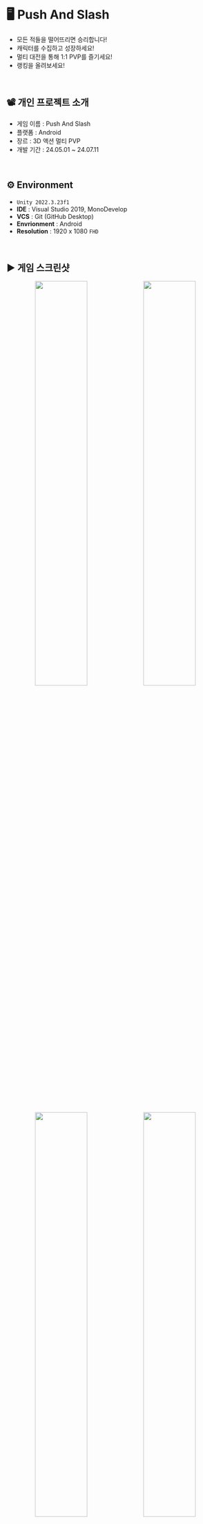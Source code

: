 # 🖥️ Push And Slash

+ 모든 적들을 떨어뜨리면 승리합니다!
+ 캐릭터를 수집하고 성장하세요!
+ 멀티 대전을 통해 1:1 PVP를 즐기세요!
+ 랭킹을 올려보세요!
<br/>

## 📽️ 개인 프로젝트 소개
 - 게임 이름 : Push And Slash
 - 플랫폼 : Android
 - 장르 : 3D 액션 멀티 PVP
 - 개발 기간 : 24.05.01 ~ 24.07.11
<br/>

## ⚙️ Environment

- `Unity 2022.3.23f1`
- **IDE** : Visual Studio 2019, MonoDevelop
- **VCS** : Git (GitHub Desktop)
- **Envrionment** : Android
- **Resolution** : 1920 x 1080 `FHD`
<br/>

## ▶️ 게임 스크린샷

<p align="center">
  <img src="https://github.com/user-attachments/assets/cf305438-8d78-436d-8180-afc30f376845" width="49%"/>
  <img src="https://github.com/user-attachments/assets/eb6542da-a840-4594-988c-dd1792e684da" width="49%"/>
</p>
<p align="center">
  <img src="https://github.com/user-attachments/assets/d3eeb740-4e88-46ba-a48f-c600d23cc59f" width="49%"/>
  <img src="https://github.com/user-attachments/assets/8d75448f-daf8-45fc-9500-5963af37a0d3" width="49%"/>
</p>
<p align="center">
  <img src="https://github.com/user-attachments/assets/a1cc2044-bc13-458e-adb6-9c3f677f8416" width="49%"/>
  <img src="https://github.com/user-attachments/assets/5aa4bb15-8753-419a-9858-bb4f1f961f55" width="49%"/>
</p>
<br/>

## 🔳 와이어 프레임
![image](https://github.com/user-attachments/assets/0099b12e-d1b4-4eeb-bbde-5fdb65517eed)


## 🧩 클라이언트 구조

### GameManager
![image](https://github.com/user-attachments/assets/38eb976c-8e82-4986-9e37-44602d08803a)

### Enemy
![image](https://github.com/user-attachments/assets/5a388a6d-9ddf-48c5-be22-65edad0331ef)


## ✏️ 구현 기능

### 1. 멀티 대전 입장
<img src="https://github.com/user-attachments/assets/ca915275-4091-425c-84de-1c4774e1dbed" width="50%"/>

#### 구현 이유
- PUN2 멀티 서버 연결
- PVP 시작 전, 대기방 구현

#### 구현 방법
- NetworkManager 생성 : 서버 접속, Room 생성 및 참가 관리
```C#
public void Connect()
{
    PhotonNetwork.ConnectUsingSettings();
}

public void JoinRandomOrCreateRoom()
{
    PhotonNetwork.JoinRandomOrCreateRoom(expectedMaxPlayers : 2, roomOptions : new RoomOptions() { MaxPlayers = 2 });
}

public override void OnJoinedRoom()
{
    Debug.Log("방참가완료");
    PhotonNetwork.Instantiate("PUN2/Room/RoomController", transform.position, Quaternion.identity);
}
``` 
​<br/>

- RoomController 생성 : OnPhotonSerializeView 함수를 통해, Room 데이터를 송수신
<img src="https://github.com/user-attachments/assets/4188147c-cc8d-45b1-a50b-b33c786f97c0" width="50%"/>
<br/>
<br/>

```C#
public void OnPhotonSerializeView(PhotonStream stream, PhotonMessageInfo info)
{
    if (stream.IsWriting)
    {
        stream.SendNext(GameManager.I.DataManager.PlayerData.KoreaTag);
        stream.SendNext(GameManager.I.DataManager.PlayerData.Level);
        stream.SendNext(GameManager.I.DataManager.PlayerData.CharacterRank.ToString());
        stream.SendNext(GameManager.I.DataManager.GameData.UserName);
        stream.SendNext(GameManager.I.DataManager.GameData.RankPoint);
        stream.SendNext(GameManager.I.DataManager.PlayerData.Star);
        stream.SendNext(GameManager.I.DataManager.PlayerData.Tag);
    }
    else
    {
        _roomEnemyCharacterName = (string)stream.ReceiveNext();
        _roomEnemyCharacterLevel = (int)stream.ReceiveNext();
        _roomEnemyCharacterRank = (string)stream.ReceiveNext();
        _roomEnemyUserName = (string)stream.ReceiveNext();
        _roomEnemyRankPoint = (int)stream.ReceiveNext();
        _roomEnemyCharacterStar = (int)stream.ReceiveNext();
        _roomEnemyCharacterKorTag = (string)stream.ReceiveNext();
    }
}
```
<br/>

### 2. PUN2 멀티 채팅 구현
<img src="https://github.com/user-attachments/assets/3c3123b6-2357-4c31-8c5c-70267dd60e79" width="50%"/>

#### 구현 이유
- 입력한 string 데이터를 송수신

#### 구현 방법
- RPC 함수를 통해, 모든 Player가 동시에 함수 실행
```C#
private void SendChat()
{
    if (_photonView.IsMine)
    {
        string chat = PhotonNetwork.NickName + " : " + _networkManager.ChatInputText.text;
        _photonView.RPC("ChatRPC", RpcTarget.All, chat);
        _networkManager.ChatInputText.text = "";
    }
}

[PunRPC]
public void ChatRPC(string str)
{
    bool isInput = false;

    for (int i = 0; i < _chatTexts.Length; i++)
    {
        if (_chatTexts[i].text == "")
        {
            isInput = true;
            _chatTexts[i].text = str;
            break;
        }
    }

    if (!isInput)
    {
        for (int i = 1; i < _chatTexts.Length; i++)
        {
            _chatTexts[i - 1].text = _chatTexts[i].text;
        }

        _chatTexts[_chatTexts.Length - 1].text = str;
    }
}
```
<br/>

### 3. PUN2 멀티 애니메이션 동기화
<img src="https://github.com/user-attachments/assets/6baf68b3-0a0b-416c-924b-703abcb2b105" width="50%"/>

#### 구현 이유
- 멀티 PVP에서 애니메이션을 동기화

#### 구현 방법
- PhotonAnimatorView 컴포넌트 추가
<img src="https://github.com/user-attachments/assets/05fb9546-1e0b-41c4-8435-0e27bb8e57a3" width="50%"/>
<br/>
<br/>

- PhotonView 컴포넌트 추가 및 Observed Components에 PhotonAnimatorView 추가
<img src="https://github.com/user-attachments/assets/caa1a31b-b577-4593-b510-28426f1ff30c" width="50%"/>
<br/>
<br/>

- Synchronize Parameters에서 Bool Parameter를 Continuous 설정
- Trigger Parameter의 경우, RPC 함수를 통해 동기화해야 하므로, Disabled로 설정
<img src="https://github.com/user-attachments/assets/fe0ac5fd-96f7-44a6-8ec1-49d043f0c73a" width="50%"/>
<br/>
<br/>

### 4. PUN2 멀티 전투 구현
<img src="https://github.com/user-attachments/assets/eea1b5b6-0044-4df5-b82e-da66317591f7" width="50%"/>

#### 구현 이유
- 멀티 대전의 전투 시스템 구현을 위해

#### 구현 방법
- Weapon Collider를 활성화하는 함수 작성
<img src="https://github.com/user-attachments/assets/30d10b39-db25-4103-8f9e-aacb0703196f" width="50%"/>
<br/>
<br/>

```C#
public void AttackColliderActive(float time)
{
	for (int i = 0; i < _weaponColliders.Length; i++)
	{
	    _weaponColliders[i].enabled = true;
	}
	
	StartCoroutine(COAttackColliderInactive(time));
}

private IEnumerator COAttackColliderInactive(float time)
{
	yield return new WaitForSeconds(time);
	
	for (int i = 0; i < _weaponColliders.Length; i++)
	{
	    _weaponColliders[i].enabled = false;
	}
}
```
<br/>

- Animation Events 등록
<img src="https://github.com/user-attachments/assets/04cffd69-7ba3-4f76-85e7-ee4d40f5b176" width="50%"/>
<br/>
<br/>

- OnPhotonSerializeView 함수를 통해, 능력치 데이터 송수신
```C#
public void OnPhotonSerializeView(PhotonStream stream, PhotonMessageInfo info)
{
    // 데이터 보내기 (isMine == true)
    if (stream.IsWriting)
    {
        stream.SendNext(GameManager.I.DataManager.PlayerData.Atk);
        stream.SendNext(GameManager.I.DataManager.PlayerData.SkillAtk);
        stream.SendNext(GameManager.I.DataManager.PlayerData.Def);
    }
    // 데이터 받기 (isMine == false)
    else
    {
        Atk = (float)stream.ReceiveNext();
        SkillAtk = (float)stream.ReceiveNext();
        Def = (float)stream.ReceiveNext();
    }
}
``` 
​<br/>

- RPC를 통해, 공격 애니메이션 실행
```C#
if (PhotonView.IsMine) PhotonView.RPC("PlayerAttackRPC", RpcTarget.AllViaServer);

[PunRPC]
public void PlayerAttackRPC()
{
    _anim.SetTrigger("Attack");
}
```
<br/>

- RPC를 통해, 넉백 구현
```C#
private void OnTriggerEnter(Collider other)
{
    if (other.gameObject.CompareTag("Player")
    {
	if (!_photonView.IsMine)
	{
	    _atk = _playerCharacter.Atk;
	    other.GetComponent<PlayerCharacter>().PhotonView.RPC("RPCPlayerNuckback", RpcTarget.AllViaServer, _playerCharacter.transform.position, _atk);
	}
    }
}

[PunRPC]
public void RPCPlayerNuckback(Vector3 attackPosition, float power)
{
    if (PhotonView.IsMine) PhotonView.RPC("PlayerHitRPC", RpcTarget.AllViaServer);
    Vector3 dir = (transform.position - attackPosition).normalized;

    if (PhotonView.IsMine) _rigidbody.velocity = new Vector3(dir.x, 0, dir.z) * (power - _playerData.Def);
    else _rigidbody.velocity = new Vector3(dir.x, 0, dir.z) * (power - Def);

    transform.LookAt(attackPosition);
}

[PunRPC]
public void PlayerHitRPC()
{
    _anim.SetTrigger("Hit");
}
```
<br/>

### 5. 랭킹 구현
<img src="https://github.com/user-attachments/assets/cfbc5009-0507-46f7-a827-3ff786e20206" width="50%"/>

#### 구현 이유
- 경쟁 심리를 이용해서 유저들이 더 게임을 플레이 하도록 하기 위해

#### 구현 방법
- 뒤끝 서버 설치 및 서버 접속
```C#
private void BackendSetup()
{
BackendReturnObject bro = Backend.Initialize(true);

if (bro.IsSuccess())
{
    Debug.Log("뒤끝 서버 연동 성공 : " + bro); // 성공일 경우 statusCode 204 Success
}
else
{
    Debug.LogError("뒤끝 서버 연동 실패 : " + bro); // 실패일 경우 statusCode 400대 에러 발생
}
}
```
<br/>

- 뒤끝 서버에서 비교할 데이터의 데이터 테이블 생성
<img src="https://github.com/user-attachments/assets/e9fc4d4c-2d22-4af5-bf05-ffef142f4600" width="50%"/>
<br/>
<br/>

```C#
// 데이터 테이블에 추가하는 함수
public void InsertData()
{
    Param param = GetUserDataParam();
    BackendReturnObject bro = Backend.GameData.Insert("USER_DATA", param);

    if (bro.IsSuccess())
    {
        Debug.Log("데이터 추가를 성공했습니다");
    }
    else
    {
        Debug.Log("데이터 추가를 실패했습니다");
    }
}

// Param : 데이터를 송수신할 때 사용하는 class
private Param GetUserDataParam()
{
    Param param = new Param();
    param.Add("RankPoint", GameManager.I.DataManager.GameData.RankPoint);
    return param;
}
```
<br/>

- 뒤끝 서버 랭킹 추가
<img src="https://github.com/user-attachments/assets/eca92b5d-5868-4f2e-ba13-717a0060c88d" width="50%"/>
<br/>
<br/>

- 랭킹 데이터 갱신
```C#
// 데이터 테이블에 추가하는 함수
private void UpdateMyRankData(int value)
{
	string rowInDate = string.Empty;

	// 랭킹 데이터를 업데이트하려면 게임 데이터에서 사용하는 데이터의 inDate 값 필요
	BackendReturnObject bro = Backend.GameData.GetMyData("USER_DATA", new Where());
	
	if (!bro.IsSuccess())
	{
	    Debug.LogError("랭킹 업데이트를 위한 데이터 조회 중 문제가 발생했습니다.");
	    return;
	}
	
	Debug.Log("랭킹 업데이트를 위한 데이터 조회에 성공했습니다.");
	
	if(bro.FlattenRows().Count > 0)
	{
	    rowInDate = bro.FlattenRows()[0]["inDate"].ToString();
	}
	else
	{
	    Debug.LogError("데이터가 존재하지 않습니다.");
	}
	
	Param param = new Param()
	{
	    {"RankPoint",  value}
	};
	
	// 해당 데이터테이블의 데이터를 갱신하고, 랭킹 데이터 정보 갱신
	bro = Backend.URank.User.UpdateUserScore(RANK_UUID, "USER_DATA", rowInDate, param);
	
	if(bro.IsSuccess())
	{
	    Debug.Log("랭킹 등록에 성공했습니다.");
	}
	else
	{
	    Debug.LogError("랭킹 등록에 실패했습니다.");
	}
}
```
<br/>

- 뒤끝 서버 Json 데이터를 파싱해서 나의 랭킹 불러오기
```C#
public void GetMyRank()
{
    // 내 랭킹 정보 불러오기
    BackendReturnObject bro = Backend.URank.User.GetMyRank(RANK_UUID);

    if(bro.IsSuccess())
    {
        try
        {
            JsonData rankDataJson = bro.FlattenRows();

            // 받아온 데이터의 개수가 0 -> 데이터가 없음
            if (rankDataJson.Count <= 0)
            {
                Debug.Log("나의 랭킹 데이터가 존재하지 않습니다.");
            }
            else
            {
                _rankPoint = int.Parse(rankDataJson[0]["score"].ToString());
                _rank = int.Parse(rankDataJson[0]["rank"].ToString());
                _userName = rankDataJson[0]["nickname"].ToString();
            }
        }
        // 나의 랭킹 정보 JSON 데이터 파싱에 실패했을 때
        catch (System.Exception e)
        {
            Debug.LogError(e);
        }
    }
    else
    {
        // 나의 랭킹 정보를 불러오는데 실패했을 때
    }
}
```
<br/>

- 뒤끝 서버 Json 데이터를 파싱해서 유저 랭킹 불러오기
```C#
private const int MAX_RANK_LIST = 10;

public void GetRankList()
{
    // 랭킹 테이블에 있는 유저의 offset ~ offset + limit 순위 랭킹 정보를 불러옴
    BackendReturnObject bro = Backend.URank.User.GetRankList(RANK_UUID, MAX_RANK_LIST, 0);

    if(bro.IsSuccess())
    {
        // JSON 데이터 파싱 성공
        try
        {
            Debug.Log("랭킹 조회에 성공했습니다.");
            JsonData rankDataJson = bro.FlattenRows();

            // 받아온 데이터의 개수가 0 -> 데이터가 없음
            if(rankDataJson.Count <= 0)
            {
                Debug.Log("랭킹 데이터가 존재하지 않습니다.");
            }
            else
            {
                int rankCount = rankDataJson.Count;

                // 받아온 rank 데이터의 숫자만큼 데이터 출력
                for (int i = 0; i < rankCount; i++)
                {
                    _rankPoint = int.Parse(rankDataJson[i]["score"].ToString());
                    _rank = int.Parse(rankDataJson[i]["rank"].ToString());
                    _userName = rankDataJson[i]["nickname"].ToString();
                }
                // rankCount가 Max값만큼 존재하지 않을 때, 나머지 랭킹
                for (int i = rankCount; i < MAX_RANK_LIST; i++)
                {
                    // 랭킹 데이터 비활성화
                }
            }
        }
        // JSON 데이터 파싱 실패
        catch (System.Exception e)
        {
            Debug.LogError(e);
        }
    }
    else
    {
        Debug.LogError("랭킹 조회에 실패했습니다.");
    }
}
```
<br/>

### 6. Admob 광고 구현
<img src="https://github.com/user-attachments/assets/cee62c9f-3df8-4753-bbd6-969521b3afab" width="50%"/> 

#### 구현 이유
- 유저들이 광고를 시청하면 Coin을 얻게하기 위해
- 유저들이 광고를 시청함으로써, 게임의 수익화를 실현하기 위해

#### 구현 방법
- Google Admob에서 보상형 광고와 배너 광고 생성
<img src="https://github.com/user-attachments/assets/b98f1d69-bf1b-4164-8eab-1878be77beb0" width="50%"/>
<br/>
<br/>

- Unity plugin을 설치 후, 프로젝트에 Import
- 테스트 ID와 광고 ID를 적용해서 스크립트 작성

```C#
public void Init()
{
	if (IsTestMode)
	{
	    // 테스트용 ID
	    _adRewardUnitId = "ca-app-pub-3940256099942544/5224354917";
	    _adBannerUnitId = "ca-app-pub-3940256099942544/6300978111";
	}
	else
	{
	    #if UNITY_ANDROID
	    // 광고 ID
	    _adRewardUnitId = "";
	    _adBannerUnitId = "";
	    #elif UNITY_IPHONE
	    // 테스트용 ID
	    _adRewardUnitId = "ca-app-pub-3940256099942544/1712485313";
	    _adBannerUnitId = "ca-app-pub-3940256099942544/2934735716";
	    #else
	    _adRewardUnitId = "unused";
	    _adBannerUnitId = "unused";
	    #endif
	}

	MobileAds.Initialize((InitializationStatus initStatus) => { });
}

//보상형 광고 로드, 사용 시 호출
public void LoadRewardedAd()
{
	if (_rewardedAd != null)
	{
	    _rewardedAd.Destroy();
	    _rewardedAd = null;
	}

	var adRequest = new AdRequest();

	RewardedAd.Load(_adUnitId, adRequest, (RewardedAd ad, LoadAdError error) =>
	{
		if (error != null || ad == null)
		{
		    Debug.LogError("Rewarded ad failed to load an ad " +
				   "with error : " + error);
		    return;
		}

		Debug.Log("Rewarded ad loaded with response : " + ad.GetResponseInfo());

		_rewardedAd = ad;
		RegisterEventHandlers(_rewardedAd);
		ShowRewardedAd();
	});
}

public void ShowRewardedAd()
{
	if (_rewardedAd != null && _rewardedAd.CanShowAd())
	{
	    _rewardedAd.Show((Reward reward) =>
	    {
		// 광고 보상 입력
	    });
	}
}

private void RegisterEventHandlers(RewardedAd ad)
{
	ad.OnAdPaid += (AdValue adValue) => { };
	ad.OnAdImpressionRecorded += () => { };
	ad.OnAdClicked += () => { };
	ad.OnAdFullScreenContentOpened += () => { };
	ad.OnAdFullScreenContentClosed += () => { }; // 광고 창을 닫을 때, 실행할 내용
	// 광고 불러오기를 실패했을 때
	ad.OnAdFullScreenContentFailed += (AdError error) =>
	{
	    LoadRewardedAd();
	};
}

//배너 광고 로드, 사용 시 호출
public void LoadBannerAd()
{
	if (_bannerView == null)
	{
	    CreateBannerView();
	}
	
	var adRequest = new AdRequest();
	_bannerView.LoadAd(adRequest);
}

//배너 광고 보여주기
private void CreateBannerView()
{
	if (_bannerView != null)
	{
	    DestroyAd();
	}
	
	_bannerView = new BannerView(_adBannerUnitId, AdSize.Banner, AdPosition.Top);
}

//배너 광고 제거
public void DestroyAd()
{
	if (_bannerView != null)
	{
	    _bannerView.Destroy();
	    _bannerView = null;
	}
}
```
<br/>

### 7. Enemy 상태 패턴 구현
<img src="https://github.com/user-attachments/assets/3b2e2a93-5a9b-42e1-9e36-638c8fd8ec4c" width="50%"/>

#### 구현 이유
- 다양한 상태를 가진 Enemy 움직임 구현
- 끊임없이 독립적으로 행동해야 함
- 유연한 상태 관리로 필요에 따라 상태를 추가하거나 수정이 가능해야 함

#### 구현 방법
- IState 인터페이스 : 구체적인 상태 클래스로 연결할 수 있도록 설정
```C#
public interface IEnemyState
{
    void Handle(EnemyController controller);
}
``` 
​
- Context 스크립트 : 클라이언트가 객체의 내부 상태를 변경할 수 있도록 요청하는 인터페이스를 정의
```C#
public void Transition()
{
    CurrentState.Handle(_enemyController);
}

public void Transition(IEnemyState state)
{
    CurrentState = state;
    CurrentState.Handle(_enemyController);
}
```
​
- EnemyController 스크립트 : 각 State 컴포넌트 연결, State 실행
```C#

// Start문과 동일하게 사용
private void Start()
{
	_enemyStateContext = new EnemyStateContext(this);
	_walkState = gameObject.AddComponent<EnemyWalkState>();
}

public void WalkStart()
{
	_enemyStateContext.Transition(_walkState);
}
```
<br/>
<br/>

- State 스크립트 : 각 State를 정의, State 변경 조건 설정
<img src="https://github.com/user-attachments/assets/b85edb66-b5ad-4c2b-b50e-de1237b26c55" width="50%"/>
<br/>
<br/>

```C#
// Start문과 동일하게 사용
public void Handle(EnemyController enemyController)
{
	if (!_enemyController)
	    _enemyController = enemyController;
	
	Debug.Log("Walk 상태 시작");
	StartCoroutine(COUpdate());
}

// Update문과 동일하게 사용
private IEnumerator COUpdate()
{
	while (true)
	{
	    _dir = (_enemyController.Target.transform.position - transform.position).normalized;
	    transform.position += _dir * _enemyController.Speed * Time.deltaTime;
	
	    if (_enemyController.CheckPlayer())
	    {
		_enemyController.AttackStart();
		_enemyController.EnemyAnimator.SetBool("Attack", true);
		break;
	    }
	
	    if (_enemyController.IsHit_attack || _enemyController.IsHit_skill)
	    {
		_enemyController.HitStart();
		_enemyController.EnemyAnimator.SetTrigger("Hit");
		break;
	    }
		
	    yield return null;
	}
}
```
<br/>

### 2. 롱클릭 구현
<img src="https://github.com/JaeMinNa/CastleDefence2D/assets/149379194/c8ad82a6-fc10-4605-ab7f-51881792969d" width="50%"/>

#### 구현 이유
- 버튼 클릭 시, Player의 스킬 사용을 위해

#### 구현 방법
- Event Trigger 추가
<img src="https://github.com/JaeMinNa/CastleDefence2D/assets/149379194/cb78fd39-4f33-44ce-bfe8-83270f0f34e6" width="50%"/>
<br/>
<br/>

- Pointer Up, Pointer Down 추가
<img src="https://github.com/JaeMinNa/CastleDefence2D/assets/149379194/3ea32d49-2703-488b-b375-1f12fed014f2" width="50%"/>
<br/>
<br/>

- 스크립트 작성
```C#
public float minClickTime = 1; // 최소 클릭시간
private float _clickTime; // 클릭 중인 시간
private bool _isClick; // 클릭 중인지 판단 

// 버튼 클릭이 시작했을 때
public void ButtonDown()
{
	_isClick = true;
}

// 버튼 클릭이 끝났을 때
public void ButtonUp()
{
	_isClick = false;

	if (_clickTime >= minClickTime)
	{
		Debug.Log("스킬 발동!");
	}
}

private void Update()
{
	if (_isClick)
	{
		_clickTime += Time.deltaTime;
	}
	else
	{
		_clickTime = 0;
	}
}
```
<br/>

- 버튼 연결
<img src="https://github.com/JaeMinNa/CastleDefence2D/assets/149379194/e4c67f5b-08eb-4b59-86e6-00d52e57e5c3" width="50%"/>
<br/>
<br/>

### 3. ObjectPool 구현
<img src="https://github.com/JaeMinNa/CastleDefence2D/assets/149379194/d578aac4-d786-4216-acca-ad1abbc2cfe1" width="50%"/>

#### 구현 이유
- 미리 생성한 프리팹을 파괴하지 않고, 재사용해서 최적화를 위해
- 프리팹의 Instantiate, Destroy 함수 사용을 줄이기 위해
- Enemy, Skill, Item 등 생성과 파괴를 반복하는 프리팹에 적용

#### 구현 방법
- ObjectPoolManager로 ObjectPool들을 관리
- Size만큼 미리 프리팹을 생성하고, 선입선출인 Queue 자료구조로 순차적으로 SetActive(true) 실행
```C#
public GameObject SpawnFromPool(string tag)
{
    if (!PoolDictionary.ContainsKey(tag))
        return null;

    GameObject obj = PoolDictionary[tag].Dequeue();
    PoolDictionary[tag].Enqueue(obj);

    return obj;
}
```
<br/>

### 4. SpawnSystem 구현
<img src="https://github.com/JaeMinNa/CastleDefence2D/assets/149379194/22d48439-f734-463e-b729-c700c63a21c0" width="50%"/>

#### 구현 이유
- 인스펙터 창에서 Stage 별, 적의 종류와 Spawn 시간을 설정하기 위해
- 각각 Stage 마다, 직접 난이도를 설정하기 위해

#### 구현 방법
- SpawnSystem 생성
<img src="https://github.com/JaeMinNa/CastleDefence2D/assets/149379194/b14f46a4-933a-4f6d-ac97-cabd09477da4" width="50%"/>
<br/>
<br/>

- 인스펙터 창에서 Stage 정보를 입력할 수 있도록, struct를 Serializable로 직렬화
<img src="https://github.com/JaeMinNa/CastleDefence2D/assets/149379194/f2ff9c46-db91-4570-baa5-34b5674559d2" width="50%"/>

```C#
[System.Serializable]
public struct StageInfo
{
	public int Stage;
	public string[] enemys; // enemy + 생성되는 시간 입력 ex) "Snail 5"
}
public List<StageInfo> Stages;
```
<br/>

- 입력한 Stage 정보를 Split 함수로 문자열을 자르고 적 랜덤 Spawn
```C#
private void Start()
{
	_currentStage = GameManager.I.DataManager.GameData.Stage;
	for (int i = 0; i < Stages[_currentStage - 1].enemys.Length; i++)
	{
		string[] words = Stages[_currentStage - 1].enemys[i].Split(' ');
		_enemy = words[0];
		_spawnTime = int.Parse(words[1]);
		
		StartCoroutine(COSpawnEnemy(_enemy, _spawnTime));
	}
}

IEnumerator COSpawnEnemy(string enemy, int time)
{
	while (true)
	{
		yield return new WaitForSeconds(time);
		
		int random = Random.Range(0, 2);

		if (random == 0) GameManager.I.ObjectPoolManager.ActivePrefab(enemy, _spawnLeft.position);
		else GameManager.I.ObjectPoolManager.ActivePrefab(enemy, _spawnRigth.position);
	}
}
```
<br/>

### 5. Skill 구현
<img src="https://github.com/JaeMinNa/CastleDefence2D/assets/149379194/f72e2a16-0a57-4236-8bd4-0fbe8b81e356" width="50%"/>

#### 구현 이유
- Melee, Ranged, Area Skill 구현

#### 구현 방법
- Melee Skill 공격 시, AttackCollider를 SetActive(true)해서 적 데미지 적용
<img src="https://github.com/JaeMinNa/CastleDefence2D/assets/149379194/904a0dae-134a-4fe4-8e45-1f945244f163" width="50%"/>

```C#
private void OnTriggerEnter2D(Collider2D collision)
{
	if(collision.CompareTag("Enemy"))
	{
	    if(transform.CompareTag("MeleeCollider"))
	    {
		collision.transform.GetComponent<EnemyController>().Hp -= _playerController.Atk;
	    }
	}
}
```
<br/>

- Ranged Skill, Area Skill 공격 시, Physics2D.OverlapCircleAll로 주위 범위의 콜라이더를 감지해서 적 데미지 적용
<p align="center">
<img src="https://github.com/JaeMinNa/CastleDefence2D/assets/149379194/cd7d06f1-4216-4029-9536-417654b3d5be" width="49%"/>
<img src="https://github.com/JaeMinNa/CastleDefence2D/assets/149379194/e32cf54c-c21c-408f-9485-7dbeb673d876" width="49%"/>
</p>

```C#
private void Targetting()
{
	int layerMask = (1 << _layerMask);  // Layer 설정
	_targets = Physics2D.OverlapCircleAll(transform.position - new Vector3(0, 2, 0), 2f, layerMask);
	
	for (int i = 0; i < _targets.Length; i++)
	{
	    _targets[i].gameObject.GetComponent<EnemyController>().Hp -= _player.GetComponent<PlayerController>().Atk;
	}
}
```
<br/>

- Area Skill 공격 시, Interval 초 간격으로 Count 수 만큼 반복

```C#
IEnumerator COShootAreaSkill(SkillData areaSkillData)
{
	int count = 0;
	while (true)
	{
	    count++;
	    GameManager.I.ObjectPoolManager.ActivePrefab(areaSkillData.Tag, transform.position);
	
	    if (count == areaSkillData.Count) break;
	    yield return new WaitForSeconds(areaSkillData.Interval);
	}
}
```
<br/>

- Area Skill 공격 시, 주위 범위 내, 랜덤으로 생성하고 아래로 이동하도록 구현

```C#
private void Start()
{
	float random = Random.Range(_player.transform.position.x - _areaSkillData.Range, _player.transform.position.x + _areaSkillData.Range);
	_startPos = new Vector3(random, 10f, 0);
	transform.position = _startPos;
}

private void Update()
{
    transform.position += new Vector3(0, -_areaSkillData.Speed, 0) * Time.deltaTime;
}
```
<br/>

### 6. 화살 포물선 운동 구현
<img src="https://github.com/JaeMinNa/CastleDefence2D/assets/149379194/4d1cd27c-466f-4028-a8d7-31bf6e131532" width="50%"/>

#### 구현 이유
- 성의 화살 공격을 위해
- 중력의 영향을 받는 자연스러운 화살 구현을 위해

#### 구현 방법
- 화살에 Rigdbody와 Collider 추가
<img src="https://github.com/JaeMinNa/CastleDefence2D/assets/149379194/7cc79412-ae01-4f19-8bc6-ce8fc8c4fdc8" width="50%"/>
<br/>
<br/>

- 스크립트 작성

```C#
public float _power;

private void Start()
{
	_rigidbody.AddForce(transform.right * _power, ForceMode2D.Impulse);
}

private void Update()
{
	transform.right = _rigidbody.velocity;
}
```
<br/>

### 7. 인벤토리 구현
<img src="https://github.com/JaeMinNa/CastleDefence2D/assets/149379194/003244f9-06c6-4b2b-8425-c0736d6f2e14" width="50%"/>

#### 구현 이유
- 보유한 Skill의 목록을 확인하기 위해

#### 구현 방법
- Scroll View와 Grid Layout Group을 추가
<img src="https://github.com/JaeMinNa/CastleDefence2D/assets/149379194/cafe7146-32eb-4a68-85b9-7e8350698158" width="50%"/>
<br/>
<br/>

- Inventory 스크립트 작성

```C#
private void UpdateMeleeSKillInventory()
{
	// Inventory 초기화
	for (int i = 0; i < _meleeSlotContent.transform.childCount; i++)
	{
		_skillInventorySlot = _meleeSlotContent.transform.GetChild(i).GetComponent<SkillInventorySlot>();
		_skillInventorySlot.SkillEmpty();
	}

	// Inventory Slot
	for (int i = 0; i < _skills.Count; i++)
	{
		_meleeSlotContent.transform.GetChild(i).transform.GetChild(0).GetComponent<Image>().sprite = Resources.Load<Sprite>(_skills[i].IconPath);
		_skillInventorySlot = _meleeSlotContent.transform.GetChild(i).GetComponent<SkillInventorySlot>();
		_skillInventorySlot.SkillText(_skills[i]);
	}
}
```
<br/>

### 8. 뽑기 구현
<img src="https://github.com/JaeMinNa/CastleDefence2D/assets/149379194/483c5efc-7427-4d66-89db-670cc19b0517" width="50%"/>  

#### 구현 이유
- Skill의 Rank 별, 뽑기 확률 적용을 위해

#### 구현 방법
- Random.Range 함수를 사용해서 1 ~ 100의 자연수 중, 랜덤하게 가지고와서 랭크에 따라 뽑기 확률을 설정
- Random.Range 함수를 사용해서 0 ~ 2 의 자연수 중, 랜덤하게 가지고와서 Melee, Ranged, Area 스킬을 결정
- while문을 사용해서 결정된 Rank가 나올때까지 반복하도록 구현
- S Rank : 10%, A Rank : 25%, B Rank : 65% 적용

```C#
public void SkillIInfoButton()
{
int length = _dataWrapper.SkillData.Length;
int random1 = Random.Range(0, 3); // Skill Type
int random2 = Random.Range(1, 101); // Rank

if(random1 == 0) // Melee
{
    while (true)
    {
	int random3 = Random.Range(0, length);
	if (_dataWrapper.SkillData[random3].Type != SkillData.SkillType.Melee) continue;

	if(_dataWrapper.SkillData[random3].Rank == SkillData.SkillRank.S)
	{
	    if (random2 >= 1 && random2 <= 10)
	    {
		_getSkillData = _dataWrapper.SkillData[random3];
		break;
	    }
	    else continue;
	}
	else if(_dataWrapper.SkillData[random3].Rank == SkillData.SkillRank.A)
	{
	    if (random2 >= 11 && random2 <= 35) // A
	    {
		_getSkillData = _dataWrapper.SkillData[random3];
		break;
	    }
	    else continue;
	}
	else
	{
	    if (random2 >= 36 && random2 <= 100) // B
	    {
		_getSkillData = _dataWrapper.SkillData[random3];
		break;
	    }
	    else continue;
	}
    }
}
```
<br/>

  
### 9. Json 데이터 저장 기능 구현
<img src="https://github.com/JaeMinNa/CastleDefence2D/assets/149379194/12a93236-5aec-475e-8d3f-9fac1e874fc1" width="50%"/> 

#### 구현 이유
- 게임 데이터를 자동으로 저장하는 기능을 구현하기 위해
- 유니티에서 JSON Utility 클래스를 사용해서 오브젝트 데이터를 쉽게 다룰 수 있기 때문에

#### 구현 방법
- 인스펙터 창에서 데이터를 확인 또는 수정이 가능하도록 데이터 class를 Serializable로 직렬화

```C#
using System.IO;

[System.Serializable]
public class GameData
{
    [Header("GameData")]
    public int Satge = 1;
    public int Coin = 0;
    public int SkillDrawCount = 0;

    [Header("Sound")]
    public float BGMVolume = 0;
    public float SFXVolume = 0;
}
```
<br/>

- 데이터를 저장, 불러오기 하는 함수 작성

```C#
[ContextMenu("To Json Data")] // 컴포넌트 메뉴에 아래 함수를 호출하는 To Json Data 라는 명령어가 생성됨
void SaveGameDataToJson()
{
	// Android나 WebGL 플랫폼에서는 persistentDataPath 경로를 사용해야 함
	if (Application.platform == RuntimePlatform.WebGLPlayer || Application.platform == RuntimePlatform.Android)
	{
	    string jsonData = JsonUtility.ToJson(GameData, true);
	    string path = Path.Combine(Application.persistentDataPath, "GameData.json");
	    File.WriteAllText(path, jsonData);
	}
	// 유니티 에디터
	else
	{
	    string jsonData = JsonUtility.ToJson(GameData, true);
	    string path = Path.Combine(Application.dataPath, "GameData.json");
	    File.WriteAllText(path, jsonData);
	}
}

[ContextMenu("From Json Data")]
void LoadGameDataFromJson()
{
	// Android나 WebGL 플랫폼에서는 persistentDataPath 경로를 사용해야 함
	if(Application.platform == RuntimePlatform.WebGLPlayer || Application.platform == RuntimePlatform.Android)
	{
	    string path = Path.Combine(Application.persistentDataPath, "GameData.json");
	    string jsonData = File.ReadAllText(path);
	    GameData = JsonUtility.FromJson<GameData>(jsonData);
	}
	// 유니티 에디터
	else
	{
	    string path = Path.Combine(Application.dataPath, "GameData.json");
	    string jsonData = File.ReadAllText(path);
	    GameData = JsonUtility.FromJson<GameData>(jsonData);
	}
}
```
<br/>

- 인스펙터 창에서 수정된 데이터 저장, 불러오기
<img src="https://github.com/JaeMinNa/CastleDefence2D/assets/149379194/3cb23f65-b22e-428b-af06-df8b4e58907d" width="50%"/> 
<br/>
<br/>

### 10. Admob 보상형 광고 구현
<img src="https://github.com/JaeMinNa/CastleDefence2D/assets/149379194/05fd840c-4f81-4f16-910b-cda374eb84e0" width="50%"/> 

#### 구현 이유
- 유저들이 돈을 지불하지 않아도 광고를 시청하면 Coin을 얻거나, 게임을 더 플레이 할 수 있는 기회를 얻게하기 위해
- 유저들이 광고를 시청함으로써, 게임의 수익화를 실현하기 위해

#### 구현 방법
- Google Admob에서 보상형 광고 생성
- Unity plugin을 설치 후, 프로젝트에 Import
- 테스트 ID와 광고 ID를 적용해서 스크립트 작성

```C#
private void start()
{
	#if UNITY_ANDROID
		if (IsTestMode) _adUnitId = "ca-app-pub-3940256099942544/5224354917"; // 테스트용 ID
		else _adUnitId = ""; // 광고 ID
	#elif UNITY_IPHONE
		_adUnitId = "ca-app-pub-3940256099942544~1458002511"; // 테스트용 ID
	#else
		_adUnitId = "unused";
	#endif

MobileAds.Initialize((InitializationStatus initStatus) => { });

public void LoadRewardedAd()
{
	if (_rewardedAd != null)
	{
	    _rewardedAd.Destroy();
	    _rewardedAd = null;
	}

	var adRequest = new AdRequest();

	RewardedAd.Load(_adUnitId, adRequest, (RewardedAd ad, LoadAdError error) =>
	{
		if (error != null || ad == null)
		{
		    Debug.LogError("Rewarded ad failed to load an ad " +
				   "with error : " + error);
		    return;
		}

		Debug.Log("Rewarded ad loaded with response : " + ad.GetResponseInfo());

		_rewardedAd = ad;
		RegisterEventHandlers(_rewardedAd);
		ShowRewardedAd();
	});
}

public void ShowRewardedAd()
{
	if (_rewardedAd != null && _rewardedAd.CanShowAd())
	{
	    _rewardedAd.Show((Reward reward) =>
	    {
		// 광고 보상 입력
	    });
	}
}

private void RegisterEventHandlers(RewardedAd ad)
{
	ad.OnAdPaid += (AdValue adValue) => { };
	ad.OnAdImpressionRecorded += () => { };
	ad.OnAdClicked += () => { };
	ad.OnAdFullScreenContentOpened += () => { };
	ad.OnAdFullScreenContentClosed += () => { };
	// 광고 불러오기를 실패했을 때
	ad.OnAdFullScreenContentFailed += (AdError error) =>
	{
	    LoadRewardedAd();
	};
}
```
<br/>

## 💥 트러블 슈팅

### 1. ObjectPool을 이용한 최적화

#### 프리팹 생성, 파괴로 구현
- 간단하고 직관적으로 구현 가능
- 반복적인 프리팹 생성, 삭제로 성능 저하 초래
- 적절한 메모리 관리 방법 필요
```C#
IEnumerator COShootAreaSkill(SkillData areaSkillData)
{
	int count = 0;
	while (true)
	{
		count++;
		Instantiate(_skillPrefab, transform.position, Quaternion.identity);
		
		if (count == 10) break;
		yield return new WaitForSeconds(0.3f);
	}
}
```

#### ObjectPool로 개선
- 프리팹 생성, 파괴를 하지 않음
- 객체를 미리 생성해서 재사용 → 메모리 최적화 가능

##### ObjectPoolManager
```C#
public void ActivePrefab(string poolName, Vector3 startPosition)
{
	_prefab = ObjectPool.SpawnFromPool(poolName);
	_prefab.transform.position = startPosition;
	_prefab.SetActive(true);
}
```

##### ObjectPool
```C#
public GameObject SpawnFromPool(string tag)
{
	if (!PoolDictionary.ContainsKey(tag))
	    return null;
	
	GameObject obj = PoolDictionary[tag].Dequeue();
	PoolDictionary[tag].Enqueue(obj);
	
	return obj;
}
```

#### 결과
- 초당 프레임 개선 (175 FPS → 190 FPS)
<p align="center">
  <img src="https://github.com/JaeMinNa/CastleDefence2D/assets/149379194/8b98b7a0-3c0e-44e7-8e1e-4938261f9303" width="49%"/>
  <img src="https://github.com/JaeMinNa/CastleDefence2D/assets/149379194/5cdbe562-bf27-483d-a7e6-454fa790ea5c" width="49%"/>
</p>

- 프리팹의 생성, 파괴 대신 모두 ObjectPool을 적용해서 최적화 완료
<br/>


### 2. ObjectPool 사용 시, OnEnable문으로 오브젝트 초기화
<img src="https://github.com/JaeMinNa/CastleDefence2D/assets/149379194/12ec91d2-b3d9-485b-aa63-565721640b80" width="50%"/>

#### Start문 사용
- ObjectPool로 재사용할 때, 정상적으로 동작하지 않음
- Start문의 내용이 재실행되지 않음
- 오브젝트 활성화 될 때 마다, 초기화 해야함
 
```C#
private void Start()
{
	_enemyStateContext = new EnemyStateContext(this);
	
	_walkState = gameObject.AddComponent<EnemyWalkState>();
	_hitState = gameObject.AddComponent<EnemyHitState>();
	_attackState = gameObject.AddComponent<EnemyAttackState>();
	Animator = gameObject.transform.GetChild(0).GetComponent<Animator>();
	Rigdbody = GetComponent<Rigidbody2D>();
	
	Hp = EnemyData.Hp;
	Ishit = false;
	IsAttack = false;
	
	_enemyStateContext.Transition(_walkState);
}
```

#### OnEnable문 사용
- 오브젝트 활성화 시, Start문 내용은 실행되지 않고, 최초 1회만 실행
- OnEnable문 -> Start문 순으로 실행

```C#
private void Start()
{
	_enemyStateContext = new EnemyStateContext(this);
	
	_walkState = gameObject.AddComponent<EnemyWalkState>();
	_hitState = gameObject.AddComponent<EnemyHitState>();
	_attackState = gameObject.AddComponent<EnemyAttackState>();
	Animator = gameObject.transform.GetChild(0).GetComponent<Animator>();
	Rigdbody = GetComponent<Rigidbody2D>();
	
	Hp = EnemyData.Hp;
	Ishit = false;
	IsAttack = false;
	
	_enemyStateContext.Transition(_walkState);
}

private void OnEnable()
{
	if(_enemyStateContext != null)
	{
	    Hp = EnemyData.Hp;
	    _enemyStateContext.Transition(_walkState);
	}
}
```

#### 결과
- ObjectPool로 프리팹의 재사용 시, 오브젝트가 활성화 될 때마다 코드를 실행 가능
<img src="https://github.com/JaeMinNa/CastleDefence2D/assets/149379194/f676082d-c675-4104-98fb-fbc3d7bd8715" width="50%"/> 
<br/>
<br/>

### 3. 상태 패턴을 이용한 Enemy와 Player 구현
<p align="center">
  <img src="https://github.com/JaeMinNa/CastleDefence2D/assets/149379194/c6f239cc-d98a-4c89-ba16-bc3895f15e25" width="49%"/>
  <img src="https://github.com/JaeMinNa/CastleDefence2D/assets/149379194/defa1871-065a-41ab-8ef7-40c0c030f808" width="49%"/>
</p>

#### 문제 상황
- 적과 동료의 독립적인 움직임을 구현하기 위한 방법이 필요

#### 해결 방안
##### 조건문과 스위치문 사용
- 간단하고 직관적으로 구현 가능
- 행동이 많다면 코드가 복잡해짐
##### 상태 패턴
- 새로운 상태 추가가 쉬움
- 확장성이 용이
  
#### 의견 결정
##### 상태 패턴으로 구현
- 특정 조건에 따라 각각 다른 행동을 할 수 있음
- 특정 행동을 추가해도 유지 관리가 용이
<br/>

### 4. Physics2D.OverlapCircleAll를 이용한 Targetting 구현
<img src="https://github.com/JaeMinNa/CastleDefence2D/assets/149379194/58f3acf1-ea78-4e77-9a3f-1259477a4fab" width="50%"/>

#### 문제 상황
- Player의 Skill 사용 시, 데미지 적용을 위한 적 Targetting 방법이 필요

#### 해결 방안
##### BoxCollider로 IsTrigger 범위 설정
- 간단하게 구현 가능
##### Physics2D.OverlapCircleAll를 사용
<p align="center">
<img src="https://github.com/JaeMinNa/CastleDefence2D/assets/149379194/cd7d06f1-4216-4029-9536-417654b3d5be" width="49%"/>
<img src="https://github.com/JaeMinNa/CastleDefence2D/assets/149379194/e32cf54c-c21c-408f-9485-7dbeb673d876" width="49%"/>
</p>

- 특정 범위 내의 적이나 동료 판별 가능

```C#
private void Targetting()
{
int layerMask = (1 << _layerMask);  // Layer 설정
_targets = Physics2D.OverlapCircleAll(transform.position, 3f, layerMask);

// 데미지 적용

}
```
 
#### 의견 결정
##### Physics2D.OverlapCircleAll로 구현
- BoxCollider 사용 시, 다른 Collider나 Raycast와 충돌할 위험이 있음
- Skill이 적과 충돌할 때, 순간적으로 적들을 인식 가능
<br/>

### 5. 적과 적의 충돌
<img src="https://github.com/JaeMinNa/CastleDefence2D/assets/149379194/799db977-9173-4d6b-bd4c-66529a7912cd" width="50%"/>

#### 문제 상황
- 적과 적이 충돌하지 않는 방법 필요

#### 해결 방안
##### Layer Collision Matrix 설정
- Project Settings - Physics2D 에서 간단하게 설정 가능
<img src="https://github.com/JaeMinNa/CastleDefence2D/assets/149379194/fe62ae49-be60-4425-b099-1541ffd523ee" width="50%"/>

##### Collider의 IsTrigger 사용
- 간단하게 설정가능
- 하지만 땅을 통과하기 때문에 추가 Collider가 필요

#### 의견 결정
##### Layer Collision Matrix 설정
- 적에게 추가 Collider를 생성하면 적을 두 번 인식할 수도 있음
- 유니티 자체 기능으로 간편하게 설정 가능
<br/>

### 6. 데이터 저장 방법

#### 문제 상황
- 기존의 ScriptableObject로 저장된 데이터는 유니티 에디터에서만 저장
- 빌드 후, ScriptableObject로 데이터를 저장할 수 없기 때문에 다른 데이터를 저장할 방법 필요

#### 해결 방안
##### EasySave 에셋 사용
- 유니티 에셋스토어의 검증된 에셋으로, 간편하고 기능이 많음
- 유료로 다운 받을 수 있음

##### Json 사용
- 텍스트 기반의 데이터 형식
- 유니티에서 JSON Utility 클래스를 사용해서 오브젝트 데이터를 쉽게 다룰 수 있음
- 데이터를 저장하거나 교환하는데 자주 사용되는 경량의 데이터 교환 형식
- 키-값 쌍으로 이루어진 데이터 객체와 배열을 포함

##### PlayerPrefs 사용
- 가장 간단하게 저장할 수 있는 유니티 자체 기능
- GameObject 데이터 저장하기는 어려움

#### 의견 결정
##### Json 사용
- 에셋을 구매하는 것보다, 직접 기능을 구현하고 싶었음
- PlayerPrefs의 데이터 저장으로 인벤토리의 Skill을 저장하는 것이 어렵다고 판단
- 구현 난이도가 비교적 쉬움
<br/>

## 📋 프로젝트 회고
### 잘한 점
 - 초기 계획대로 구글 플레이 스토어에 안드로이드 출시 완료
 - WebGL 빌드 후, Itch.io 업로드 완료
 - Admob 보상형 광고 적용 완료
 - Json 데이터 저장 기능 구현
 - 초기 기획과 크게 벗어나지 않게 게임 개발 성공
 - 전체적으로 이전 프로젝트에 비해서 최적화에 신경을 많이 씀
 - 기획부터 최종 개발까지 전부 혼자서 진행
<br/>

### 한계
- iOS 빌드에 대한 공부가 더 필요
- 장르의 특성 상, 다양한 컨텐츠가 부족
- 출시 후, 홍보 및 광고의 한계
- 수익화를 실현했지만, 실제 수익을 기대하기는 힘듦
- 목표 기간에 맞추지 못함
<br/>

### 소감
처음으로 기획부터 최종 개발까지 혼자서 진행한 프로젝트였습니다. 초기 계획대로 구글 플레이 스토어에 안드로이드 출시를 처음으로 성공했습니다. 직전 프로젝트에서 최적화 부분이 많이 부족하다고 느껴서, ObjectPool을 사용한 최적화에 신경을 많이 쓰고 적용했습니다. 게임 개발까지는 이전 프로젝트의 경험을 바탕으로 빠르게 할 수 있었지만, 빌드, 광고 적용 및 출시에서 생각보다 시간을 많이 소요했습니다. 하지만, 개인 블로그에 잘 정리를 했기 때문에, 다음 프로젝트에서는 더욱 빠르게 진행할 수 있을 것 같습니다. 그리고 출시를 하고 끝이 아닌, 수익화를 실현할 수 있는 광고나 홍보, 광고 보상 등이 정말 중요하다고 느낄 수 있었던 프로젝트였습니다.
  
